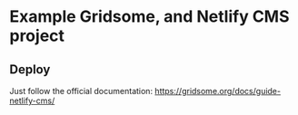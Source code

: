 # Example Gridsome, and Netlify CMS project

## Deploy

Just follow the official documentation: https://gridsome.org/docs/guide-netlify-cms/
